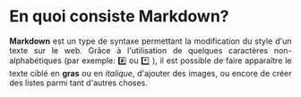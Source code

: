 # En quoi consiste Markdown?

<div style="text-align: justify">

**Markdown** est un type de syntaxe permettant la modification du style d'un texte sur le web. Grâce à l'utilisation de quelques caractères non-alphabétiques (par exemple: :hash: ou :asterisk:  ), il est possible de faire apparaître le texte ciblé en **gras** ou en *italique*, d'ajouter des images, ou encore de créer des listes parmi tant d'autres choses. 

</div>